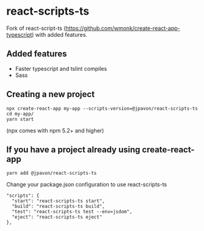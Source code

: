 # react-scripts-ts

Fork of react-script-ts (https://github.com/wmonk/create-react-app-typescript) with added features.


## Added features

- Faster typescript and tslint compiles
- Sass

## Creating a new project

```
npx create-react-app my-app --scripts-version=@jpavon/react-scripts-ts
cd my-app/
yarn start
```
(npx comes with npm 5.2+ and higher)

## If you have a project already using create-react-app

```
yarn add @jpavon/react-scripts-ts
```

Change your package.json configuration to use react-scripts-ts

```
"scripts": {
  "start": "react-scripts-ts start",
  "build": "react-scripts-ts build",
  "test": "react-scripts-ts test --env=jsdom",
  "eject": "react-scripts-ts eject"
},
```
